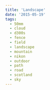 ```yaml
---
title: 'Landscape'
date: '2015-05-19'
tags:
  - 50mm
  - cloud
  - d300s
  - fence
  - field
  - landscape
  - mountain
  - nikon
  - outdoor
  - path
  - road
  - scotland
  - sky
---
```

